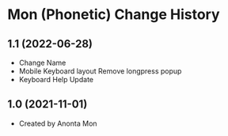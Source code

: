 Mon (Phonetic) Change History
====================

1.1 (2022-06-28)
----------------
* Change Name
* Mobile Keyboard layout Remove longpress popup
* Keyboard Help Update

1.0 (2021-11-01)
----------------
* Created by Anonta Mon
